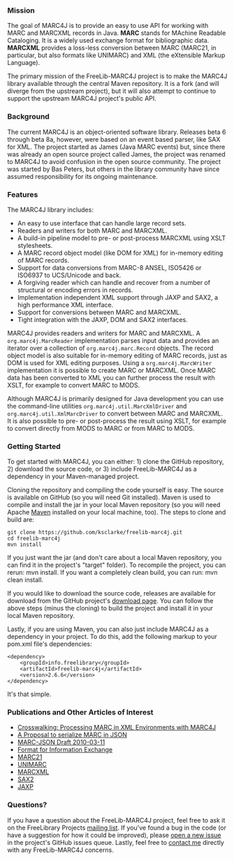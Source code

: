 ### Mission

The goal of MARC4J is to provide an easy to use API for working with MARC and MARCXML records in Java. **MARC** stands for MAchine Readable Cataloging. It is a widely used exchange format for bibliographic data. **MARCXML** provides a loss-less conversion between MARC (MARC21, in particular, but also formats like UNIMARC) and XML (the eXtensible Markup Language).

The primary mission of the FreeLib-MARC4J project is to make the MARC4J library available through the central Maven repository.  It is a fork (and will diverge from the upstream project), but it will also attempt to continue to support the upstream MARC4J project's public API.

### Background

The current MARC4J is an object-oriented software library.  Releases beta 6 through beta 8a, however, were based on an event based parser, like SAX for XML. The project started as James (Java MARC events) but, since there was already an open source project called James, the project was renamed to MARC4J to avoid confusion in the open source community.  The project was started by Bas Peters, but others in the library community have since assumed responsibility for its ongoing maintenance.

### Features

The MARC4J library includes:

* An easy to use interface that can handle large record sets.
* Readers and writers for both MARC and MARCXML.
* A build-in pipeline model to pre- or post-process MARCXML using XSLT stylesheets.
* A MARC record object model (like DOM for XML) for in-memory editing of MARC records.
* Support for data conversions from MARC-8 ANSEL, ISO5426 or ISO6937 to UCS/Unicode and back.
* A forgiving reader which can handle and recover from a number of structural or encoding errors in records.
* Implementation independent XML support through JAXP and SAX2, a high performance XML interface.
* Support for conversions between MARC and MARCXML.
* Tight integration with the JAXP, DOM and SAX2 interfaces.

MARC4J provides readers and writers for MARC and MARCXML. A `org.marc4j.MarcReader` implementation parses input data and provides an iterator over a collection of `org.marc4j.marc.Record` objects. The record object model is also suitable for in-memory editing of MARC records, just as DOM is used for XML editing purposes. Using a `org.marc4j.MarcWriter` implementation it is possible to create MARC or MARCXML. Once MARC data has been converted to XML you can further process the result with XSLT, for example to convert MARC to MODS.

Although MARC4J is primarily designed for Java development you can use the command-line utilities `org.marc4j.util.MarcXmlDriver` and `org.marc4j.util.XmlMarcDriver` to convert between MARC and MARCXML. It is also possible to pre- or post-process the result using XSLT, for example to convert directly from MODS to MARC or from MARC to MODS.

### Getting Started

To get started with MARC4J, you can either: 1) clone the GitHub repository, 2) download the source code, or 3) include FreeLib-MARC4J as a dependency in your Maven-managed project.

Cloning the repository and compiling the code yourself is easy.  The source is available on GitHub (so you will need Git installed). Maven is used to compile and install the jar in your local Maven repository (so you will need Apache [Maven](http://maven.apache.org/) installed on your local machine, too).  The steps to clone and build are:

    git clone https://github.com/ksclarke/freelib-marc4j.git
    cd freelib-marc4j
    mvn install

If you just want the jar (and don't care about a local Maven repository, you can find it in the project's "target" folder).  To recompile the project, you can rerun: mvn install.  If you want a completely clean build, you can run: mvn clean install.

If you would like to download the source code, releases are available for download from the GitHub project's [download page](http://github.com/ksclarke/freelib-marc4j/releases).  You can follow the above steps (minus the cloning) to build the project and install it in your local Maven repository.

Lastly, if you are using Maven, you can also just include MARC4J as a dependency in your project.  To do this, add the following markup to your pom.xml file's dependencies:

    <dependency>
	    <groupId>info.freelibrary</groupId>
	    <artifactId>freelib-marc4j</artifactId>
	    <version>2.6.6</version>
    </dependency>

It's that simple.

### Publications and Other Articles of Interest

* [Crosswalking: Processing MARC in XML Environments with MARC4J](http://www.amazon.com/Crosswalking-Processing-MARC-Environments-MARC4J/dp/1847530281)
* [A Proposal to serialize MARC in JSON](http://dilettantes.code4lib.org/blog/2010/09/a-proposal-to-serialize-marc-in-json/)
* [MARC-JSON Draft 2010-03-11](http://www.oclc.org/developer/content/marc-json-draft-2010-03-11)
* [Format for Information Exchange](http://www.niso.org/kst/reports/standards?step=2&gid=&project_key=fb7a107043228a342cb704973825aca7bc6ae58d)
* [MARC21](http://www.loc.gov/marc/)
* [UNIMARC](http://www.ifla.org/publications/unimarc-formats-and-related-documentation)
* [MARCXML](http://www.loc.gov/standards/marcxml/)
* [SAX2](http://www.saxproject.org)
* [JAXP](https://jaxp.java.net/)

### Questions?

If you have a question about the FreeLib-MARC4J project, feel free to ask it on the FreeLibrary Projects <a href="https://groups.google.com/forum/#!members/freelibrary-projects">mailing list</a>.  If you've found a bug in the code (or have a suggestion for how it could be improved), please [open a new issue](https://github.com/ksclarke/freelib-marc4j/issues "GitHub Issues Queue") in the project's GitHub issues queue.  Lastly, feel free to <a href="mailto:ksclarke@gmail.com">contact me</a> directly with any FreeLib-MARC4J concerns.
